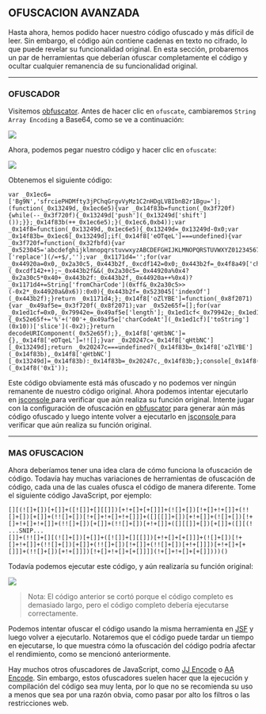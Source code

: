 ## OFUSCACION AVANZADA

Hasta ahora, hemos podido hacer nuestro código ofuscado y más difícil de leer. Sin embargo, el código aún contiene cadenas en texto no cifrado, lo que puede revelar su funcionalidad original. En esta sección, probaremos un par de herramientas que deberían ofuscar completamente el código y ocultar cualquier remanencia de su funcionalidad original.
___

### **OFUSCADOR**

Visitemos [obfuscator](https://obfuscator.io/). Antes de hacer clic en `ofuscate`, cambiaremos `String Array Encoding` a Base64, como se ve a continuación:

![](https://academy.hackthebox.com/storage/modules/41/js_deobf_obfuscator_2.jpg)

Ahora, podemos pegar nuestro código y hacer clic en `ofuscate`:

![](https://academy.hackthebox.com/storage/modules/41/js_deobf_obfuscator_1.jpg)

Obtenemos el siguiente código:

~~~
var _0x1ec6=['Bg9N','sfrciePHDMfty3jPChqGrgvVyMz1C2nHDgLVBIbnB2r1Bgu='];(function(_0x13249d,_0x1ec6e5){var _0x14f83b=function(_0x3f720f){while(--_0x3f720f){_0x13249d['push'](_0x13249d['shift']());}};_0x14f83b(++_0x1ec6e5);}(_0x1ec6,0xb4));var _0x14f8=function(_0x13249d,_0x1ec6e5){_0x13249d=_0x13249d-0x0;var _0x14f83b=_0x1ec6[_0x13249d];if(_0x14f8['eOTqeL']===undefined){var _0x3f720f=function(_0x32fbfd){var _0x523045='abcdefghijklmnopqrstuvwxyzABCDEFGHIJKLMNOPQRSTUVWXYZ0123456789+/=',_0x4f8a49=String(_0x32fbfd)['replace'](/=+$/,'');var _0x1171d4='';for(var _0x44920a=0x0,_0x2a30c5,_0x443b2f,_0xcdf142=0x0;_0x443b2f=_0x4f8a49['charAt'](_0xcdf142++);~_0x443b2f&&(_0x2a30c5=_0x44920a%0x4?_0x2a30c5*0x40+_0x443b2f:_0x443b2f,_0x44920a++%0x4)?_0x1171d4+=String['fromCharCode'](0xff&_0x2a30c5>>(-0x2*_0x44920a&0x6)):0x0){_0x443b2f=_0x523045['indexOf'](_0x443b2f);}return _0x1171d4;};_0x14f8['oZlYBE']=function(_0x8f2071){var _0x49af5e=_0x3f720f(_0x8f2071);var _0x52e65f=[];for(var _0x1ed1cf=0x0,_0x79942e=_0x49af5e['length'];_0x1ed1cf<_0x79942e;_0x1ed1cf++){_0x52e65f+='%'+('00'+_0x49af5e['charCodeAt'](_0x1ed1cf)['toString'](0x10))['slice'](-0x2);}return decodeURIComponent(_0x52e65f);},_0x14f8['qHtbNC']={},_0x14f8['eOTqeL']=!![];}var _0x20247c=_0x14f8['qHtbNC'][_0x13249d];return _0x20247c===undefined?(_0x14f83b=_0x14f8['oZlYBE'](_0x14f83b),_0x14f8['qHtbNC'][_0x13249d]=_0x14f83b):_0x14f83b=_0x20247c,_0x14f83b;};console[_0x14f8('0x0')](_0x14f8('0x1'));
~~~

Este código obviamente está más ofuscado y no podemos ver ningún remanente de nuestro código original. Ahora podemos intentar ejecutarlo en [jsconsole ](https://jsconsole.com/) para verificar que aún realiza su función original. Intente jugar con la configuración de ofuscación en [obfuscator](https://obfuscator.io/) para generar aún más código ofuscado y luego intente volver a ejecutarlo en [jsconsole ](https://jsconsole.com/) para verificar que aún realiza su función original.
___

### **MAS OFUSCACION**

Ahora deberíamos tener una idea clara de cómo funciona la ofuscación de código. Todavía hay muchas variaciones de herramientas de ofuscación de código, cada una de las cuales ofusca el código de manera diferente. Tome el siguiente código JavaScript, por ejemplo:

~~~
[][(![]+[])[+[]]+([![]]+[][[]])[+!+[]+[+[]]]+(![]+[])[!+[]+!+[]]+(!![]+[])[+[]]+(!![]+[])[!+[]+!+[]+!+[]]]+([][[]]+[])[+!+[]]+(![]+[])[!+[]+!+[]+!+[]]+(!![]+[])[+[]]+(!![]+[])[+!+[]]+([][[]]+[])[+[]]+([][(!
...SNIP...
[]]+(!![]+[][(![]+[])[+[]]+([![]]+[][[]])[+!+[]+[+[]]]+(![]+[])[!+[]+!+[]]+(!![]+[])[+[]]+(!![]+[])[!+[]]+(!![]+[])[+!+[]]])[+!+[]+[+[]]]+(!![]+[])[+!+[]]])[!+[]+!+[]+[+[]]]](!+[]+!+[]+[+[]])))()
~~~

Todavía podemos ejecutar este código, y aún realizaría su función original:

![](https://academy.hackthebox.com/storage/modules/41/js_deobf_jsf.jpg)

>Nota: El código anterior se cortó porque el código completo es demasiado largo, pero el código completo debería ejecutarse correctamente.

Podemos intentar ofuscar el código usando la misma herramienta en [JSF](http://www.jsfuck.com/) y luego volver a ejecutarlo. Notaremos que el código puede tardar un tiempo en ejecutarse, lo que muestra cómo la ofuscación del código podría afectar el rendimiento, como se mencionó anteriormente.

Hay muchos otros ofuscadores de JavaScript, como [JJ Encode](https://utf-8.jp/public/jjencode.html) o [AA Encode](https://utf-8.jp/public/aaencode.html). Sin embargo, estos ofuscadores suelen hacer que la ejecución y compilación del código sea muy lenta, por lo que no se recomienda su uso a menos que sea por una razón obvia, como pasar por alto los filtros o las restricciones web.
